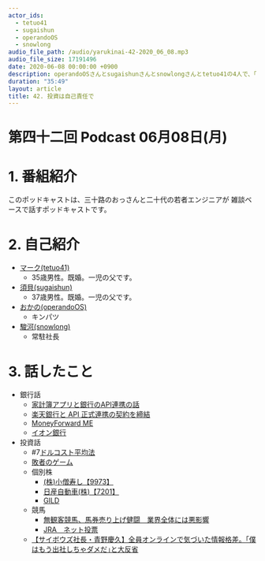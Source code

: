 ```yaml
---
actor_ids:
  - tetuo41
  - sugaishun
  - operandoOS
  - snowlong
audio_file_path: /audio/yarukinai-42-2020_06_08.mp3
audio_file_size: 17191496
date: 2020-06-08 00:00:00 +0900
description: operandoOSさんとsugaishunさんとsnowlongさんとtetuo41の4人で、「銀行」「投資」「競馬」について話しました。
duration: "35:49"
layout: article
title: 42. 投資は自己責任で
---
```


# 第四十二回 Podcast 06月08日(月)

# 1. 番組紹介
  このポッドキャストは、三十路のおっさんと二十代の若者エンジニアが
  雑談ベースで話すポッドキャストです。

# 2. 自己紹介
- [マーク(tetuo41)](https://twitter.com/tetuo41)
  - 35歳男性。既婚。一児の父です。
- [須貝(sugaishun)](https://twitter.com/sugaishun)
  - 37歳男性。既婚。一児の父です。
- [おかの(operandoOS)](https://twitter.com/operandoOS)
  - キンパツ
- [駿河(snowlong)](https://twitter.com/_snowlong)
  - 常駐社長

# 3. 話したこと
- 銀行話
    - [家計簿アプリと銀行のAPI連携の話](https://blog.sshn.me/posts/2020-05-20-fintech/)
    - [楽天銀行と API 正式連携の契約を締結](https://zaim.co.jp/news/archives/5778)
    - [MoneyForward ME](https://moneyforward.com/)
    - [イオン銀行](https://www.aeonbank.co.jp/)
- 投資話
    - #7[ドルコスト平均法](https://yarukinai.fm/episode/07)
    - [敗者のゲーム](https://amzn.to/2Mi6Mjj)
    - 個別株
        - [(株)小僧寿し【9973】](https://stocks.finance.yahoo.co.jp/stocks/detail/?code=9973.T)
        - [日産自動車(株)【7201】](https://stocks.finance.yahoo.co.jp/stocks/detail/?code=7201.T)
        - [GILD](https://finance.yahoo.com/quote/GILD/)
    - 競馬
        - [無観客競馬、馬券売り上げ健闘　業界全体には悪影響](https://www.nikkei.com/article/DGXMZO56953050Y0A310C2000000/)
        - [JRA　ネット投票](https://www.ipat.jra.go.jp/)
    - [【サイボウズ社長・青野慶久】全員オンラインで気づいた情報格差。｢僕はもう出社しちゃダメだ｣と大反省](https://www.businessinsider.jp/post-212285)
